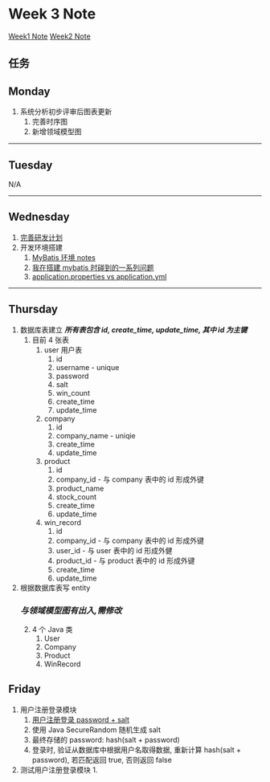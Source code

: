 # Week 3 Note

[Week1 Note](../week1/note.md)
[Week2 Note](../week2/note.md)

## 任务

## Monday

1. 系统分析初步评审后图表更新
   1. 完善时序图
   2. 新增领域模型图

---

## Tuesday

N/A

---

## Wednesday

1. [完善研发计划](../week2/摇一摇营销活动研发计划.docx)
2. 开发环境搭建
   1. [MyBatis 环境 notes](https://blog.csdn.net/zhoujiyu123/article/details/79786847)
   2. [我在搭建 mybatis 时碰到的一系列问题](https://blog.csdn.net/sinat_35803474/article/details/82626572)
   3. [application.properties vs application.yml](https://stackoverflow.com/questions/47462950/application-yml-vs-application-properties-for-spring-boot)

---

## Thursday

1. 数据库表建立 **_所有表包含 id, create_time, update_time, 其中 id 为主键_**
   1. 目前 4 张表
      1. user 用户表
         1. id
         2. username - unique
         3. password
         4. salt
         5. win_count
         6. create_time
         7. update_time
      2. company
         1. id
         2. company_name - uniqie
         3. create_time
         4. update_time
      3. product
         1. id
         2. company_id - 与 company 表中的 id 形成外键
         3. product_name
         4. stock_count
         5. create_time
         6. update_time
      4. win_record
         1. id
         2. company_id - 与 company 表中的 id 形成外键
         3. user_id - 与 user 表中的 id 形成外健
         4. product_id - 与 product 表中的 id 形成外键
         5. create_time
         6. update_time
2. 根据数据库表写 entity
   ### **_与领域模型图有出入,需修改_**
   2. 4 个 Java 类
      1. User
      2. Company
      3. Product
      4. WinRecord

## Friday

1. 用户注册登录模块
   1. [用户注册登录 password + salt](https://www.baeldung.com/java-password-hashing)
   2. 使用 Java SecureRandom 随机生成 salt
   3. 最终存储的 password: hash(salt + password)
   4. 登录时, 验证从数据库中根据用户名取得数据, 重新计算 hash(salt + password), 若匹配返回 true, 否则返回 false
2. 测试用户注册登录模块
   1. 
